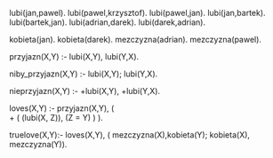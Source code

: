 lubi(jan,pawel).
lubi(pawel,krzysztof).
lubi(pawel,jan).
lubi(jan,bartek).
lubi(bartek,jan).
lubi(adrian,darek).
lubi(darek,adrian).

kobieta(jan).
kobieta(darek).
mezczyzna(adrian).
mezczyzna(pawel).

przyjazn(X,Y) :-
    lubi(X,Y),
    lubi(Y,X).

niby_przyjazn(X,Y) :-
    lubi(X,Y);
    lubi(Y,X).

nieprzyjazn(X,Y) :-
    \+lubi(X,Y),
    \+lubi(Y,X).

loves(X,Y) :-
    przyjazn(X,Y),
    (    	
        \+ (
               	(lubi(X, Z)),
                (Z \= Y)
           )
   	).    

truelove(X,Y):-
    loves(X,Y),
    (   mezczyzna(X),kobieta(Y);
      	kobieta(X), mezczyzna(Y)).
